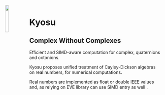 <img src="https://github.com/jfalcou/kyosu/raw/main/doc/logo.png" alt="" data-canonical-src="https://github.com/jfalcou/kyosu/main/doc/logo.png" align="left"  width="15%" height="15%" />

# Kyosu
## Complex Without Complexes

Efficient and SIMD-aware computation for complex, quaternions and octonions.

Kyosu proposes unified treatment of Cayley-Dickson algebras on real numbers, for
numerical computations.

Real numbers are implemented as float or double IEEE values and, as relying on
EVE library can use SIMD entry as well .
